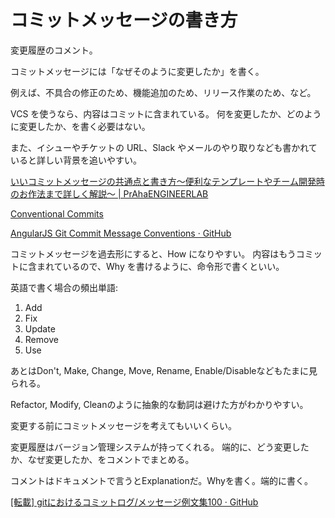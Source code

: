 # コミットメッセージの書き方

変更履歴のコメント。

コミットメッセージには「なぜそのように変更したか」を書く。

例えば、不具合の修正のため、機能追加のため、リリース作業のため、など。

VCS を使うなら、内容はコミットに含まれている。
何を変更したか、どのように変更したか、を書く必要はない。

また、イシューやチケットの URL、Slack やメールのやり取りなども書かれていると詳しい背景を追いやすい。

[いいコミットメッセージの共通点と書き方〜便利なテンプレートやチーム開発時のお作法まで詳しく解説〜 | PrAhaENGINEERLAB](https://www.praha-inc.com/lab/posts/commit-message)

[Conventional Commits](https://www.conventionalcommits.org/ja/v1.0.0/)

[AngularJS Git Commit Message Conventions · GitHub](https://gist.github.com/stephenparish/9941e89d80e2bc58a153)

コミットメッセージを過去形にすると、How になりやすい。
内容はもうコミットに含まれているので、Why を書けるように、命令形で書くといい。

英語で書く場合の頻出単語:

1. Add
2. Fix
3. Update
4. Remove
5. Use

あとはDon't, Make, Change, Move, Rename, Enable/Disableなどもたまに見られる。

Refactor, Modify, Cleanのように抽象的な動詞は避けた方がわかりやすい。

変更する前にコミットメッセージを考えてもいいくらい。

変更履歴はバージョン管理システムが持ってくれる。
端的に、どう変更したか、なぜ変更したか、をコメントでまとめる。

コメントはドキュメントで言うとExplanationだ。Whyを書く。端的に書く。

[[転載] gitにおけるコミットログ/メッセージ例文集100 · GitHub](https://gist.github.com/mono0926/e6ffd032c384ee4c1cef5a2aa4f778d7)
